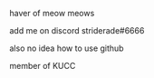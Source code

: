 haver of meow meows 

add me on discord striderade#6666

also no idea how to use github

member of KUCC 

<!---
PurpyThePolite/PurpyThePolite is a ✨ special ✨ repository because its `README.md` (this file) appears on your GitHub profile.
You can click the Preview link to take a look at your changes.
--->
